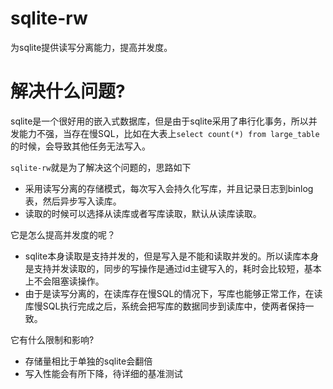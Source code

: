 <!--
 * @Author       : xupingmao
 * @email        : 578749341@qq.com
 * @Date         : 2023-03-11 13:22:54
 * @LastEditors  : xupingmao
 * @LastEditTime : 2023-03-11 13:42:41
 * @FilePath     : /sqlite-rw/README.md
 * @Description  : 描述
-->
# sqlite-rw

为sqlite提供读写分离能力，提高并发度。

# 解决什么问题?

sqlite是一个很好用的嵌入式数据库，但是由于sqlite采用了串行化事务，所以并发能力不强，当存在慢SQL，比如在大表上`select count(*) from large_table`的时候，会导致其他任务无法写入。

`sqlite-rw`就是为了解决这个问题的，思路如下
- 采用读写分离的存储模式，每次写入会持久化写库，并且记录日志到binlog表，然后异步写入读库。
- 读取的时候可以选择从读库或者写库读取，默认从读库读取。

它是怎么提高并发度的呢？
- sqlite本身读取是支持并发的，但是写入是不能和读取并发的。所以读库本身是支持并发读取的，同步的写操作是通过id主键写入的，耗时会比较短，基本上不会阻塞读操作。
- 由于是读写分离的，在读库存在慢SQL的情况下，写库也能够正常工作，在读库慢SQL执行完成之后，系统会把写库的数据同步到读库中，使两者保持一致。

它有什么限制和影响?
- 存储量相比于单独的sqlite会翻倍
- 写入性能会有所下降，待详细的基准测试
